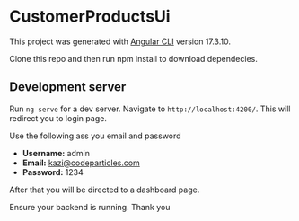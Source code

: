 # CustomerProductsUi


This project was generated with [Angular CLI](https://github.com/angular/angular-cli) version 17.3.10.

Clone this repo and then run npm install to download dependecies.

## Development server

Run `ng serve` for a dev server. Navigate to `http://localhost:4200/`. This will redirect you to login page.

Use the following ass you email and password

- **Username:** admin
- **Email:** kazi@codeparticles.com
- **Password:** 1234

After that you will be directed to a dashboard page.

Ensure your backend is running. Thank you


